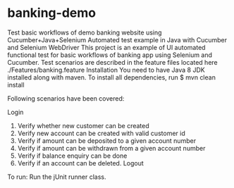 # banking-demo 

Test basic workflows of demo banking website using Cucumber+Java+Selenium Automated test example in Java with Cucumber and Selenium WebDriver This project is an example of UI automated functional test for basic workflows of banking app using Selenium and Cucumber.
Test scenarios are described in the feature files located here ./Features/banking.feature
Installation You need to have Java 8 JDK installed along with maven. 
To install all dependencies, run
$ mvn clean install

Following scenarios have been covered: 

Login
1. Verify whether new customer can be created
2. Verify new account can be created with valid customer id
3. Verify if amount can be deposited to a given account number
4. Verify if amount can be withdrawn from a given account number
5. Verify if balance enquiry can be done
6. Verify if an account can be deleted.
Logout


To run:
Run the jUnit runner class.

